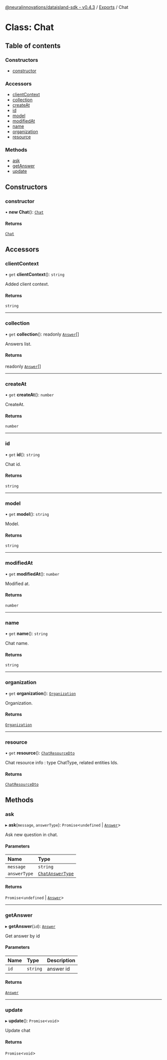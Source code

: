 [@neuralinnovations/dataisland-sdk - v0.4.3](../../README.md) / [Exports](../modules.md) / Chat

# Class: Chat

## Table of contents

### Constructors

- [constructor](Chat.md#constructor)

### Accessors

- [clientContext](Chat.md#clientcontext)
- [collection](Chat.md#collection)
- [createAt](Chat.md#createat)
- [id](Chat.md#id)
- [model](Chat.md#model)
- [modifiedAt](Chat.md#modifiedat)
- [name](Chat.md#name)
- [organization](Chat.md#organization)
- [resource](Chat.md#resource)

### Methods

- [ask](Chat.md#ask)
- [getAnswer](Chat.md#getanswer)
- [update](Chat.md#update)

## Constructors

### constructor

• **new Chat**(): [`Chat`](Chat.md)

#### Returns

[`Chat`](Chat.md)

## Accessors

### clientContext

• `get` **clientContext**(): `string`

Added client context.

#### Returns

`string`

___

### collection

• `get` **collection**(): readonly [`Answer`](Answer.md)[]

Answers list.

#### Returns

readonly [`Answer`](Answer.md)[]

___

### createAt

• `get` **createAt**(): `number`

CreateAt.

#### Returns

`number`

___

### id

• `get` **id**(): `string`

Chat id.

#### Returns

`string`

___

### model

• `get` **model**(): `string`

Model.

#### Returns

`string`

___

### modifiedAt

• `get` **modifiedAt**(): `number`

Modified at.

#### Returns

`number`

___

### name

• `get` **name**(): `string`

Chat name.

#### Returns

`string`

___

### organization

• `get` **organization**(): [`Organization`](Organization.md)

Organization.

#### Returns

[`Organization`](Organization.md)

___

### resource

• `get` **resource**(): [`ChatResourceDto`](../interfaces/ChatResourceDto.md)

Chat resource info : type ChatType, related entities Ids.

#### Returns

[`ChatResourceDto`](../interfaces/ChatResourceDto.md)

## Methods

### ask

▸ **ask**(`message`, `answerType`): `Promise`\<`undefined` \| [`Answer`](Answer.md)\>

Ask new question in chat.

#### Parameters

| Name | Type |
| :------ | :------ |
| `message` | `string` |
| `answerType` | [`ChatAnswerType`](../enums/ChatAnswerType.md) |

#### Returns

`Promise`\<`undefined` \| [`Answer`](Answer.md)\>

___

### getAnswer

▸ **getAnswer**(`id`): [`Answer`](Answer.md)

Get answer by id

#### Parameters

| Name | Type | Description |
| :------ | :------ | :------ |
| `id` | `string` | answer id |

#### Returns

[`Answer`](Answer.md)

___

### update

▸ **update**(): `Promise`\<`void`\>

Update chat

#### Returns

`Promise`\<`void`\>
